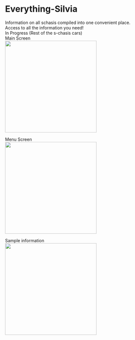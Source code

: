 # Everything-Silvia
Information on all schasis compiled into one convenient place.  
Access to all the information you need!   
In Progress (Rest of the s-chasis cars)  
Main Screen  
<img src="https://cloud.githubusercontent.com/assets/25045046/22229113/dda979fc-e192-11e6-9ce2-9ec01764ec14.png" width="300">  

Menu Screen  
<img src="https://cloud.githubusercontent.com/assets/25045046/22229131/f95ad6e6-e192-11e6-824b-a1f11ce3f168.png" width="300">  

Sample information  
<img src="https://cloud.githubusercontent.com/assets/25045046/22229136/fd69f6ea-e192-11e6-8e04-fef8bf3f3118.png" width="300">
 
